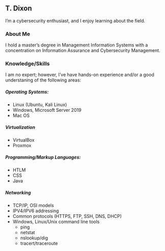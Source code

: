 ## T. Dixon

I’m a cybersecurity enthusiast, and I enjoy learning about the field.


### About Me

I hold a master’s degree in Management Information Systems with a concentration on Information Assurance and Cybersecurity Management.

### Knowledge/Skills

I am no expert; however, I’ve have hands-on experience and/or a good understaning of the following areas:

##### Operating Systems:  
* Linux (Ubuntu, Kali Linux)
* Windows, Microsoft Server 2019
* Mac OS  

##### Virtualization
* VirtualBox
* Proxmox  

##### Programming/Markup Languages:  
* HTLM 
* CSS 
* Java  

##### Networking
* TCP/IP, OSI models
* IPV4/IPV6 addressing 
* Common protocols (HTTPS, FTP, SSH, DNS, DHCP)
* Windows, Linux/Unix command line tools  
  * ping
  * netstat
  * nslookup/dig
  * tracert/traceroute
    



